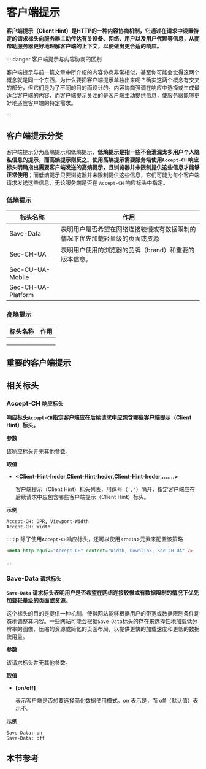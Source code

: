 # 客户端提示

**客户端提示（Client Hint）是HTTP的一种内容协商机制，它通过在请求中设置特定的请求标头向服务器主动传达有关设备、网络、用户以及用户代理等信息，从而帮助服务器更好地理解客户端的上下文，以便做出更合适的响应。**

::: danger 客户端提示与内容协商的区别

客户端提示与前一篇文章中所介绍的内容协商非常相似，甚至你可能会觉得这两个概念就是同一个东西，为什么要把客户端提示单独出来呢？确实这两个概念有交叉的部分，但它们是为了不同的目的而设计的。内容协商强调在响应中选择或生成最适合客户端的内容，而客户端提示关注的是客户端主动提供信息，使服务器能够更好地适应客户端的特定需求。

:::



## 客户端提示分类

客户端提示分为高熵提示和低熵提示，**低熵提示是指一些不会泄漏太多用户个人隐私信息的提示，而高熵提示则反之**。**使用高熵提示需要服务端使用`Accept-CH` 响应标头明确指出需要客户端发送的高熵提示，且浏览器并未限制提供这些信息才能够正常使用**；而低熵提示只要浏览器并未限制提供这些信息，它们可能为每个客户端请求发送这些信息，无论服务端是否在 `Accept-CH` 响应标头中指定。



### 低熵提示

| 标头名称           | 作用                                                         |
| ------------------ | ------------------------------------------------------------ |
| Save-Data          | 表明用户是否希望在网络连接较慢或有数据限制的情况下优先加载轻量级的页面或资源 |
| Sec-CH-UA          | 表明用户使用的浏览器的品牌（brand）和重要的版本信息。        |
| Sec-CU-UA-Mobile   |                                                              |
| Sec-CH-UA-Platform |                                                              |



### 高熵提示

| 标头名称 | 作用 |
| -------- | ---- |
|          |      |
|          |      |
|          |      |



## 重要的客户端提示



## 相关标头



### Accept-CH `响应标头`

**响应标头`Accept-CH`指定客户端应在后续请求中应包含哪些客户端提示（Client Hint）标头。**

**参数**

该响应标头并无其他参数。

**取值**

- **<Client-Hint-heder,Client-Hint-heder,Client-Hint-heder,.......>**

  客户端提示（Client Hint）标头列表，用逗号（`','`）隔开，指定客户端应在后续请求中应包含哪些客户端提示（Client Hint）标头。

**示例**

```http
Accept-CH: DPR, Viewport-Width
Accept-CH: Width
```

::: tip 除了使用`Accept-CH`响应标头，还可以使用\<meta>元素来配置该策略

```html
<meta http-equiv="Accept-CH" content="Width, Downlink, Sec-CH-UA" />
```

:::



### Save-Data `请求标头`

**`Save-Data` 请求标头表明用户是否希望在网络连接较慢或有数据限制的情况下优先加载轻量级的页面或资源。**

这个标头的目的是提供一种机制，使得网站能够根据用户的带宽或数据限制条件动态地调整其内容。一些网站可能会根据`Save-Data`标头的存在来选择性地加载低分辨率的图像、压缩的资源或简化的页面布局，以提供更快的加载速度和更低的数据使用量。

**参数**

该请求标头并无其他参数。

**取值**

- **[on/off]**

  表示客户端是否想要选择简化数据使用模式。on 表示是，而 off（默认值）表示不。

**示例**

```http
Save-Data: on
Save-Data: off
```



## 本节参考
